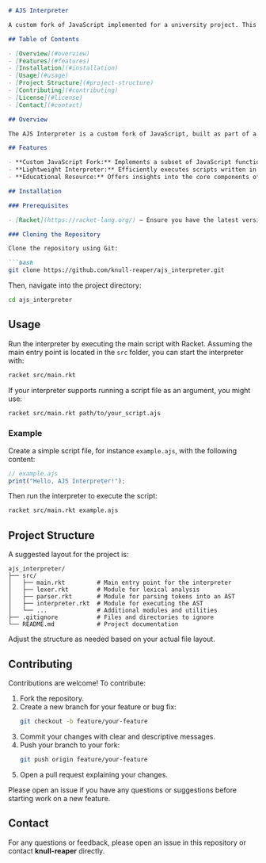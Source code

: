 ```markdown
# AJS Interpreter

A custom fork of JavaScript implemented for a university project. This interpreter is written in Racket and provides a lightweight engine for executing JavaScript-inspired code. It is designed to help explore the fundamentals of language design and interpreter construction.

## Table of Contents

- [Overview](#overview)
- [Features](#features)
- [Installation](#installation)
- [Usage](#usage)
- [Project Structure](#project-structure)
- [Contributing](#contributing)
- [License](#license)
- [Contact](#contact)

## Overview

The AJS Interpreter is a custom fork of JavaScript, built as part of a university project to gain deeper insights into programming language implementation. By re-creating key aspects of JavaScript in Racket, the project serves as both a learning tool and a foundation for experimenting with interpreter design.

## Features

- **Custom JavaScript Fork:** Implements a subset of JavaScript functionalities tailored for educational purposes.
- **Lightweight Interpreter:** Efficiently executes scripts written in the custom JavaScript dialect.
- **Educational Resource:** Offers insights into the core components of interpreters such as lexing, parsing, and evaluation.

## Installation

### Prerequisites

- [Racket](https://racket-lang.org/) – Ensure you have the latest version installed.

### Cloning the Repository

Clone the repository using Git:

```bash
git clone https://github.com/knull-reaper/ajs_interpreter.git
```

Then, navigate into the project directory:

```bash
cd ajs_interpreter
```

## Usage

Run the interpreter by executing the main script with Racket. Assuming the main entry point is located in the `src` folder, you can start the interpreter with:

```bash
racket src/main.rkt
```

If your interpreter supports running a script file as an argument, you might use:

```bash
racket src/main.rkt path/to/your_script.ajs
```

### Example

Create a simple script file, for instance `example.ajs`, with the following content:

```javascript
// example.ajs
print("Hello, AJS Interpreter!");
```

Then run the interpreter to execute the script:

```bash
racket src/main.rkt example.ajs
```

## Project Structure

A suggested layout for the project is:

```
ajs_interpreter/
├── src/
│   ├── main.rkt         # Main entry point for the interpreter
│   ├── lexer.rkt        # Module for lexical analysis
│   ├── parser.rkt       # Module for parsing tokens into an AST
│   ├── interpreter.rkt  # Module for executing the AST
│   └── ...              # Additional modules and utilities
├── .gitignore           # Files and directories to ignore
└── README.md            # Project documentation
```

Adjust the structure as needed based on your actual file layout.

## Contributing

Contributions are welcome! To contribute:

1. Fork the repository.
2. Create a new branch for your feature or bug fix:
   ```bash
   git checkout -b feature/your-feature
   ```
3. Commit your changes with clear and descriptive messages.
4. Push your branch to your fork:
   ```bash
   git push origin feature/your-feature
   ```
5. Open a pull request explaining your changes.

Please open an issue if you have any questions or suggestions before starting work on a new feature.

## Contact

For any questions or feedback, please open an issue in this repository or contact **knull-reaper** directly.
